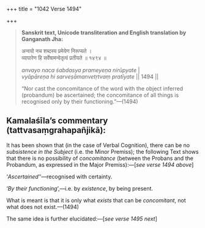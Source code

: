 +++
title = "1042 Verse 1494"

+++
> **Sanskrit text, Unicode transliteration and English translation by Ganganath Jha:** 
>
> अन्वयो नच शब्दस्य प्रमेयेण निरूप्यते ।  
> व्यापारेण हि सर्वेषामन्वेतृत्वं प्रतीयते ॥ १४९४ ॥ 
>
> *anvayo naca śabdasya prameyeṇa nirūpyate* \|  
> *vyāpāreṇa hi sarveṣāmanvetṛtvaṃ pratīyate* \|\| 1494 \|\| 
>
> “Nor cast the concomitance of the word with the object inferred (probandum) be ascertained; the concomitance of all things is recognised only by their functioning.”—(1494)



## Kamalaśīla’s commentary (tattvasaṃgrahapañjikā):

It has been shown that (in the case of Verbal Cognition), there can be no *subsistence in the Subject* (i.e. the Minor Premiss); the following Text shows that there is no possibility of *concomitance* (between the Probans and the Probandum, as expressed in the Major Premiss):—[*see verse 1494 above*]

‘*Ascertained*’‘—recognised with certainty.

‘*By* *their functioning*’,—i.e. by *existence*, by being present.

What is meant is that it is only what *exists* that can be *concomitant*, not what does not exist.—(1494)

The same idea is further elucidated:—[*see verse 1495 next*]


